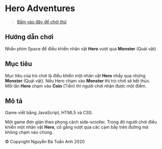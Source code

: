 # Hero Adventures

> [Bấm vào đây để chơi thử](https://anhnbt-it.github.io/hero-adventures/index.html)
## Hướng dẫn chơi
Nhấn phím Space để điều khiển nhân vật **Hero** vượt qua **Monster** (Quái vật)

## Mục tiêu
Mục tiêu của trò chơi là điều khiển một nhân vật **Hero** nhẩy qua những **Monster** (Quái vật). Nếu Hero chạm vào **Monster** thì trò chơi sẽ kết thúc. Mỗi lần **Hero** chạm vào **Coin** (Tiền) thì người chơi nhận được một điểm.

## Mô tả
Game viết bằng JavaScript, HTML5 và CSS.

Một game đơn giản theo phong cách side-scroller. Trong đó người chơi điều khiển một nhân vật **Hero**, cố gắng vượt qua các cạm bẫy trên đường mà không chạm vào chúng.

© Copyright Nguyễn Bá Tuấn Anh 2020